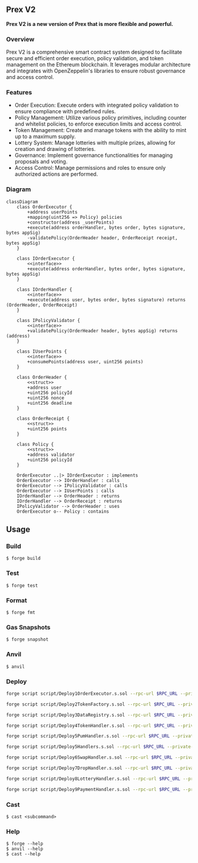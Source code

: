## Prex V2

**Prex V2 is a new version of Prex that is more flexible and powerful.**


### Overview
Prex V2 is a comprehensive smart contract system designed to facilitate secure and efficient order execution, policy validation, and token management on the Ethereum blockchain. It leverages modular architecture and integrates with OpenZeppelin's libraries to ensure robust governance and access control.

### Features
- Order Execution: Execute orders with integrated policy validation to ensure compliance with predefined rules.
- Policy Management: Utilize various policy primitives, including counter and whitelist policies, to enforce execution limits and access control.
- Token Management: Create and manage tokens with the ability to mint up to a maximum supply.
- Lottery System: Manage lotteries with multiple prizes, allowing for creation and drawing of lotteries.
- Governance: Implement governance functionalities for managing proposals and voting.
- Access Control: Manage permissions and roles to ensure only authorized actions are performed.

### Diagram

```mermaid
classDiagram
    class OrderExecutor {
        +address userPoints
        +mapping(uint256 => Policy) policies
        +constructor(address _userPoints)
        +execute(address orderHandler, bytes order, bytes signature, bytes appSig)
        -validatePolicy(OrderHeader header, OrderReceipt receipt, bytes appSig)
    }
    
    class IOrderExecutor {
        <<interface>>
        +execute(address orderHandler, bytes order, bytes signature, bytes appSig)
    }
    
    class IOrderHandler {
        <<interface>>
        +execute(address user, bytes order, bytes signature) returns (OrderHeader, OrderReceipt)
    }
    
    class IPolicyValidator {
        <<interface>>
        +validatePolicy(OrderHeader header, bytes appSig) returns (address)
    }
    
    class IUserPoints {
        <<interface>>
        +consumePoints(address user, uint256 points)
    }
    
    class OrderHeader {
        <<struct>>
        +address user
        +uint256 policyId
        +uint256 nonce
        +uint256 deadline
    }
    
    class OrderReceipt {
        <<struct>>
        +uint256 points
    }
    
    class Policy {
        <<struct>>
        +address validator
        +uint256 policyId
    }
    
    OrderExecutor ..|> IOrderExecutor : implements
    OrderExecutor --> IOrderHandler : calls
    OrderExecutor --> IPolicyValidator : calls
    OrderExecutor --> IUserPoints : calls
    IOrderHandler --> OrderHeader : returns
    IOrderHandler --> OrderReceipt : returns
    IPolicyValidator --> OrderHeader : uses
    OrderExecutor o-- Policy : contains
```

## Usage

### Build

```shell
$ forge build
```

### Test

```shell
$ forge test
```

### Format

```shell
$ forge fmt
```

### Gas Snapshots

```shell
$ forge snapshot
```

### Anvil

```shell
$ anvil
```

### Deploy


```bash
forge script script/Deploy1OrderExecutor.s.sol --rpc-url $RPC_URL --private-key $PRIVATE_KEY --broadcast --etherscan-api-key $ETHERSCAN_API_KEY --verify
```

```bash
forge script script/Deploy2TokenFactory.s.sol --rpc-url $RPC_URL --private-key $PRIVATE_KEY --broadcast --etherscan-api-key $ETHERSCAN_API_KEY --verify
```

```bash
forge script script/Deploy3DataRegistry.s.sol --rpc-url $RPC_URL --private-key $PRIVATE_KEY --broadcast --etherscan-api-key $ETHERSCAN_API_KEY --verify
```

```bash
forge script script/Deploy4TokenHandler.s.sol --rpc-url $RPC_URL --private-key $PRIVATE_KEY --broadcast --etherscan-api-key $ETHERSCAN_API_KEY --verify
```

```bash
forge script script/Deploy5PumHandler.s.sol --rpc-url $RPC_URL --private-key $PRIVATE_KEY --broadcast --etherscan-api-key $ETHERSCAN_API_KEY --verify
```

```bash
forge script script/Deploy5Handlers.s.sol --rpc-url $RPC_URL --private-key $PRIVATE_KEY --broadcast --etherscan-api-key $ETHERSCAN_API_KEY --verify
```

```bash
forge script script/Deploy6SwapHandler.s.sol --rpc-url $RPC_URL --private-key $PRIVATE_KEY --broadcast --etherscan-api-key $ETHERSCAN_API_KEY --verify
```

```bash
forge script script/Deploy7DropHandler.s.sol --rpc-url $RPC_URL --private-key $PRIVATE_KEY --broadcast --etherscan-api-key $ETHERSCAN_API_KEY --verify
```

```bash
forge script script/Deploy8LotteryHandler.s.sol --rpc-url $RPC_URL --private-key $PRIVATE_KEY --broadcast --etherscan-api-key $ETHERSCAN_API_KEY --verify
```

```bash
forge script script/Deploy9PaymentHandler.s.sol --rpc-url $RPC_URL --private-key $PRIVATE_KEY --broadcast --etherscan-api-key $ETHERSCAN_API_KEY --verify
```



### Cast

```shell
$ cast <subcommand>
```

### Help

```shell
$ forge --help
$ anvil --help
$ cast --help
```
